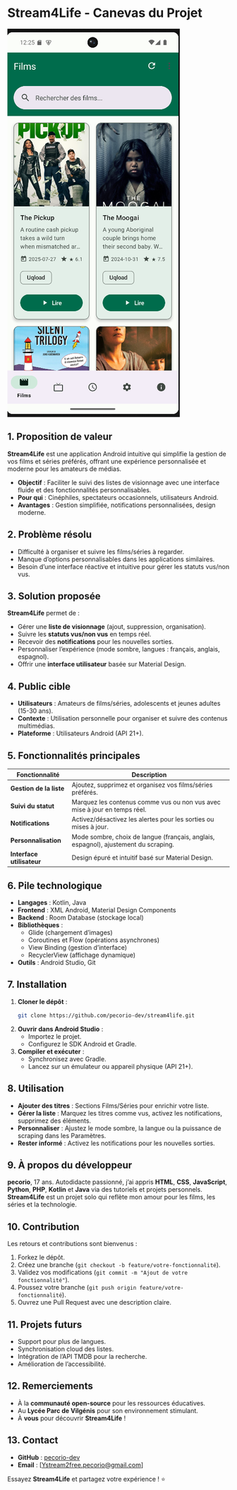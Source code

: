 # Stream4Life - Canevas du Projet

![Écran d'accueil de Stream4Life](1.png)

## 1. Proposition de valeur
**Stream4Life** est une application Android intuitive qui simplifie la gestion de vos films et séries préférés, offrant une expérience personnalisée et moderne pour les amateurs de médias.

- **Objectif** : Faciliter le suivi des listes de visionnage avec une interface fluide et des fonctionnalités personnalisables.
- **Pour qui** : Cinéphiles, spectateurs occasionnels, utilisateurs Android.
- **Avantages** : Gestion simplifiée, notifications personnalisées, design moderne.

## 2. Problème résolu
- Difficulté à organiser et suivre les films/séries à regarder.
- Manque d’options personnalisables dans les applications similaires.
- Besoin d’une interface réactive et intuitive pour gérer les statuts vus/non vus.

## 3. Solution proposée
**Stream4Life** permet de :
- Gérer une **liste de visionnage** (ajout, suppression, organisation).
- Suivre les **statuts vus/non vus** en temps réel.
- Recevoir des **notifications** pour les nouvelles sorties.
- Personnaliser l’expérience (mode sombre, langues : français, anglais, espagnol).
- Offrir une **interface utilisateur** basée sur Material Design.

## 4. Public cible
- **Utilisateurs** : Amateurs de films/séries, adolescents et jeunes adultes (15-30 ans).
- **Contexte** : Utilisation personnelle pour organiser et suivre des contenus multimédias.
- **Plateforme** : Utilisateurs Android (API 21+).

## 5. Fonctionnalités principales
| Fonctionnalité                | Description                                                                 |
|-------------------------------|-----------------------------------------------------------------------------|
| **Gestion de la liste**       | Ajoutez, supprimez et organisez vos films/séries préférés.                  |
| **Suivi du statut**           | Marquez les contenus comme vus ou non vus avec mise à jour en temps réel.  |
| **Notifications**             | Activez/désactivez les alertes pour les sorties ou mises à jour.            |
| **Personnalisation**          | Mode sombre, choix de langue (français, anglais, espagnol), ajustement du scraping. |
| **Interface utilisateur**     | Design épuré et intuitif basé sur Material Design.                          |

## 6. Pile technologique
- **Langages** : Kotlin, Java
- **Frontend** : XML Android, Material Design Components
- **Backend** : Room Database (stockage local)
- **Bibliothèques** :
  - Glide (chargement d’images)
  - Coroutines et Flow (opérations asynchrones)
  - View Binding (gestion d’interface)
  - RecyclerView (affichage dynamique)
- **Outils** : Android Studio, Git

## 7. Installation
1. **Cloner le dépôt** :
   ```bash
   git clone https://github.com/pecorio-dev/stream4life.git
   ```
2. **Ouvrir dans Android Studio** :
   - Importez le projet.
   - Configurez le SDK Android et Gradle.
3. **Compiler et exécuter** :
   - Synchronisez avec Gradle.
   - Lancez sur un émulateur ou appareil physique (API 21+).

## 8. Utilisation
- **Ajouter des titres** : Sections Films/Séries pour enrichir votre liste.
- **Gérer la liste** : Marquez les titres comme vus, activez les notifications, supprimez des éléments.
- **Personnaliser** : Ajustez le mode sombre, la langue ou la puissance de scraping dans les Paramètres.
- **Rester informé** : Activez les notifications pour les nouvelles sorties.

## 9. À propos du développeur
**pecorio**, 17 ans. Autodidacte passionné, j’ai appris **HTML**, **CSS**, **JavaScript**, **Python**, **PHP**, **Kotlin** et **Java** via des tutoriels et projets personnels. **Stream4Life** est un projet solo qui reflète mon amour pour les films, les séries et la technologie.

## 10. Contribution
Les retours et contributions sont bienvenus :
1. Forkez le dépôt.
2. Créez une branche (`git checkout -b feature/votre-fonctionnalité`).
3. Validez vos modifications (`git commit -m "Ajout de votre fonctionnalité"`).
4. Poussez votre branche (`git push origin feature/votre-fonctionnalité`).
5. Ouvrez une Pull Request avec une description claire.

## 11. Projets futurs
- Support pour plus de langues.
- Synchronisation cloud des listes.
- Intégration de l’API TMDB pour la recherche.
- Amélioration de l’accessibilité.

## 12. Remerciements
- À la **communauté open-source** pour les ressources éducatives.
- Au **Lycée Parc de Vilgénis** pour son environnement stimulant.
- À **vous** pour découvrir **Stream4Life** !

## 13. Contact
- **GitHub** : [pecorio-dev](https://github.com/pecorio-dev)
- **Email** : [Ystream2free.pecorio@gmail.com]

Essayez **Stream4Life** et partagez votre expérience ! ⭐
